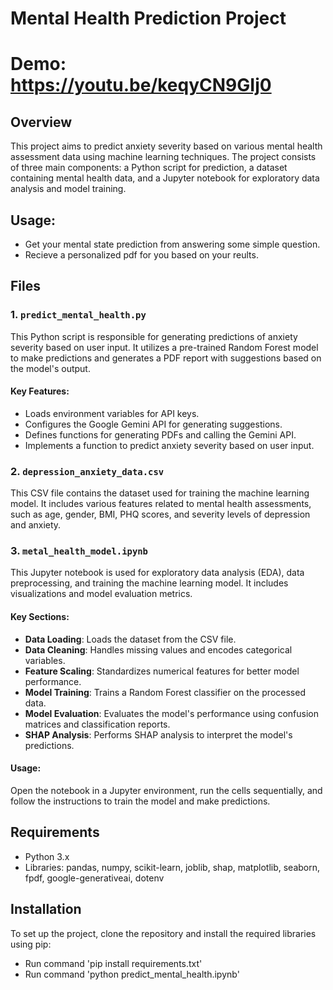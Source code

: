 # Mental Health Prediction Project
# Demo: https://youtu.be/keqyCN9GIj0

## Overview
This project aims to predict anxiety severity based on various mental health assessment data using machine learning techniques. The project consists of three main components: a Python script for prediction, a dataset containing mental health data, and a Jupyter notebook for exploratory data analysis and model training.

## Usage:
- Get your mental state prediction from answering some simple question.
- Recieve a personalized pdf for you based on your reults.

## Files

### 1. `predict_mental_health.py`
This Python script is responsible for generating predictions of anxiety severity based on user input. It utilizes a pre-trained Random Forest model to make predictions and generates a PDF report with suggestions based on the model's output.

#### Key Features:
- Loads environment variables for API keys.
- Configures the Google Gemini API for generating suggestions.
- Defines functions for generating PDFs and calling the Gemini API.
- Implements a function to predict anxiety severity based on user input.



### 2. `depression_anxiety_data.csv`
This CSV file contains the dataset used for training the machine learning model. It includes various features related to mental health assessments, such as age, gender, BMI, PHQ scores, and severity levels of depression and anxiety.



### 3. `metal_health_model.ipynb`
This Jupyter notebook is used for exploratory data analysis (EDA), data preprocessing, and training the machine learning model. It includes visualizations and model evaluation metrics.

#### Key Sections:
- **Data Loading**: Loads the dataset from the CSV file.
- **Data Cleaning**: Handles missing values and encodes categorical variables.
- **Feature Scaling**: Standardizes numerical features for better model performance.
- **Model Training**: Trains a Random Forest classifier on the processed data.
- **Model Evaluation**: Evaluates the model's performance using confusion matrices and classification reports.
- **SHAP Analysis**: Performs SHAP analysis to interpret the model's predictions.

#### Usage:
Open the notebook in a Jupyter environment, run the cells sequentially, and follow the instructions to train the model and make predictions.

## Requirements
- Python 3.x
- Libraries: pandas, numpy, scikit-learn, joblib, shap, matplotlib, seaborn, fpdf, google-generativeai, dotenv

## Installation
To set up the project, clone the repository and install the required libraries using pip:

- Run command 'pip install requirements.txt'
- Run command 'python predict_mental_health.ipynb'
